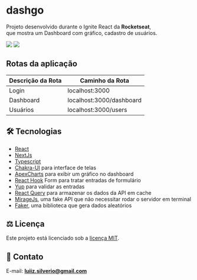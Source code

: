 # dashgo 
Projeto desenvolvido durante o Ignite React da __Rocketseat__,<br />
que mostra um Dashboard com gráfico, cadastro de usuários.

![](https://img.shields.io/github/languages/count/luiizsilverio/dashgo)
![](https://img.shields.io/github/languages/top/luiizsilverio/dashgo)

## Rotas da aplicação
| Descrição da Rota | Caminho da Rota |
|---|---|
| Login | localhost:3000 | 
| Dashboard | localhost:3000/dashboard | 
| Usuários | localhost:3000/users |

## :hammer_and_wrench: Tecnologias
* <ins>React</ins>
* <ins>NextJs</ins>
* <ins>Typescript</ins>
* <ins>Chakra-UI</ins> para interface de telas
* <ins>ApexCharts</ins> para exibir um gráfico no dashboard
* <ins>React Hook</ins> Form para tratar entradas de formulário
* <ins>Yup</ins> para validar as entradas
* <ins>React Query</ins> para armazenar os dados da API em cache
* <ins>MirageJs</ins>, uma fake API que não necessitar rodar o servidor em terminal
* <ins>Faker</ins>, uma biblioteca que gera dados aleatórios

## :balance_scale: Licença
Este projeto está licenciado sob a [licença MIT](LICENSE).

## :email: Contato

E-mail: [**luiiz.silverio@gmail.com**](mailto:luiiz.silverio@gmail.com)

